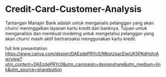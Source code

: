 # Credit-Card-Customer-Analysis
Tantangan Manajer Bank adalah untuk menganalis pelanggan yang akan churn/ meninggalkan layanan kartu kredit dari banknya.  Tujuan untuk menganalisis dan membuat modeling untuk mengetahui pelanggan yang akan churn/ masih aktif bertransaksi menggunakan kartu kredit.

full link presentation: 
https://www.canva.com/design/DAEzdePRYc0/MbqUqacElwUK5PKdHshrAw/view?utm_content=DAEzdePRYc0&utm_campaign=designshare&utm_medium=link&utm_source=sharebutton
